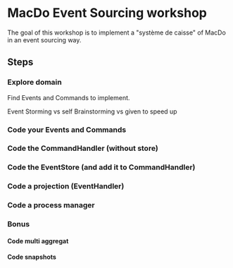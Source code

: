 # MacDo Event Sourcing workshop

The goal of this workshop is to implement a "système de caisse" of MacDo in an event sourcing way.

## Steps

### Explore domain

Find Events and Commands to implement.

Event Storming vs self Brainstorming vs given to speed up

### Code your Events and Commands

### Code the CommandHandler (without store)

### Code the EventStore (and add it to CommandHandler)

### Code a projection (EventHandler)

### Code a process manager

### Bonus

#### Code multi aggregat
#### Code snapshots
